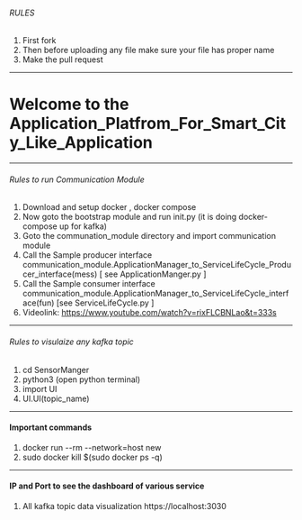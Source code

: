 ###### RULES 

1. First fork
2. Then before uploading any file make sure your file has proper name
3. Make the pull request
--------------------------------------------------------------------------------------------------------------------------------

# Welcome to the Application_Platfrom_For_Smart_City_Like_Application 

-------------------------------------------------------------------------------------------------------------------------------
###### Rules to run Communication Module
1. Download and setup docker , docker compose
2. Now goto the bootstrap module and run init.py (it is doing docker-compose up for kafka)
3. Goto the communation_module directory and import communication module
4. Call the Sample producer interface
     communication_module.ApplicationManager_to_ServiceLifeCycle_Producer_interface(mess) [ see ApplicationManger.py ]
5. Call the Sample consumer interface
   communication_module.ApplicationManager_to_ServiceLifeCycle_interface(fun) [see ServiceLifeCycle.py ]
6. Videolink: https://www.youtube.com/watch?v=rixFLCBNLao&t=333s
----------------------------------------------------------------------------------------------------------------------------------------------------------------------------------------------------------------------------------------------------------
###### Rules to visulaize any kafka topic
1. cd SensorManger
2. python3 (open python terminal)
3. import UI
4. UI.UI(topic_name)
----------------------------------------------------------------------------------------------------------------------------
#### Important commands

1. docker run --rm --network=host new
2. sudo docker kill $(sudo docker ps -q)

--------------------------------------------------------------------------------------------------------------------------
#### IP and Port to see the dashboard of various service
1. All kafka topic data visualization https://localhost:3030



